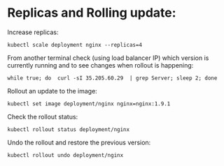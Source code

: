 # Replicas and Rolling update:

Increase replicas:
```
kubectl scale deployment nginx --replicas=4
```

From another terminal check (using load balancer IP) which version is currently running and to see changes when rollout is happening:
```
while true; do  curl -sI 35.205.60.29  | grep Server; sleep 2; done
```

Rollout an update to  the image:
```
kubectl set image deployment/nginx nginx=nginx:1.9.1
```

Check the rollout status:
```
kubectl rollout status deployment/nginx
```

Undo the rollout and restore the previous version:
```
kubectl rollout undo deployment/nginx
```
